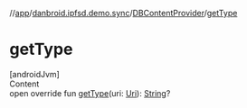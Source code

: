 //[app](../../index.md)/[danbroid.ipfsd.demo.sync](../index.md)/[DBContentProvider](index.md)/[getType](get-type.md)



# getType  
[androidJvm]  
Content  
open override fun [getType](get-type.md)(uri: [Uri](https://developer.android.com/reference/kotlin/android/net/Uri.html)): [String](https://kotlinlang.org/api/latest/jvm/stdlib/kotlin/-string/index.html)?  



